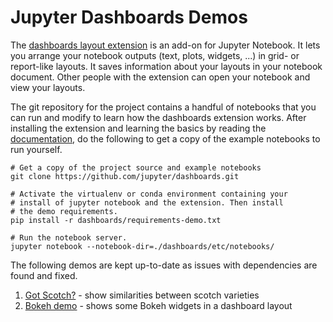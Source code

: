 # Jupyter Dashboards Demos

The [dashboards layout extension](https://github.com/jupyter/dashboards) is an
add-on for Jupyter Notebook. It lets you arrange your notebook outputs (text,
plots, widgets, ...) in grid- or report-like layouts. It saves information
about your layouts in your notebook document. Other people with the extension
can open your notebook and view your layouts.

The git repository for the project contains a handful of notebooks that you can
run and modify to learn how the dashboards extension works. After installing
the extension and learning the basics by reading the
[documentation](http://jupyter-dashboards-layout.readthedocs.io/en/latest/index.html),
do the following to get a copy of the example notebooks to run yourself.

```
# Get a copy of the project source and example notebooks
git clone https://github.com/jupyter/dashboards.git

# Activate the virtualenv or conda environment containing your
# install of jupyter notebook and the extension. Then install
# the demo requirements.
pip install -r dashboards/requirements-demo.txt

# Run the notebook server.
jupyter notebook --notebook-dir=./dashboards/etc/notebooks/
```

The following demos are kept up-to-date as issues with dependencies are found and fixed.

1. [Got Scotch?](got_scotch_demo/scotch_dashboard.ipynb) - show similarities
   between scotch varieties
2. [Bokeh demo](bokeh_demo/bokeh_demo.ipynb) - shows some Bokeh widgets in a
   dashboard layout
